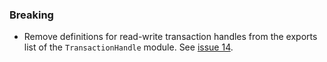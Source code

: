 <!--
A new scriv changelog fragment.

Uncomment the section that is right (remove the HTML comment wrapper).
-->

<!--
### Patch

- A bullet item for the Patch category.

-->
<!--
### Non-Breaking

- A bullet item for the Non-Breaking category.

-->
### Breaking

- Remove definitions for read-write transaction handles from the exports list of the `TransactionHandle` module. See [issue 14](https://github.com/input-output-hk/lmdb-simple/issues/14#issuecomment-1446841800).
